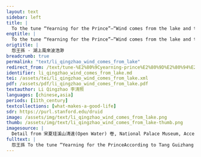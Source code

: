 ```yaml
---
layout: text
sidebar: left
title: |
  To the tune “Yearning for the Prince”—“Wind comes from the lake and the waves are misty and grand” | 怨王孫 · 湖上風來波浩渺
engtitle: |
  To the tune “Yearning for the Prince”—“Wind comes from the lake and the waves are misty and grand”
origtitle: |
  怨王孫 · 湖上風來波浩渺
breadcrumb: true
permalink: "text/li_qingzhao_wind_comes_from_lake"
redirect_from: /text/tune-%E2%80%9Cyearning-prince%E2%80%9D%E2%80%94%E2%80%9Cwind-comes-lake-and-waves-are-misty-and-grand%E2%80%9D
identifier: li_qingzhao_wind_comes_from_lake.md
tei: /assets/tei/li_qingzhao_wind_comes_from_lake.xml
pdf: /assets/pdf/li_qingzhao_wind_comes_from_lake.pdf
textauthor: Li Qingzhao 李清照
languages: [chinese,asia]
periods: [11th_century]
textcollections: [what-makes-a-good-life]
sdr: https://purl.stanford.edu/druid 
image: /assets/img/text/li_qingzhao_wind_comes_from_lake.png
thumb: /assets/img/text/li_qingzhao_wind_comes_from_lake-thumb.png
imagesource: |
  Detail from 宋夏珪溪山清遠(Open Water) 卷, National Palace Museum, Accession Number: C2A000009N000000000PAG [Public Domain]
fulltext: |
  怨王孫 To the tune “Yearning for the PrinceAccording to Tang Guizhang’s edition, the title should be 'Double Tune to "Yearning for the Prince”' (双调怨王孙). This indicates that the ci is composed of two parts, possibly with different melodies.“ 湖上風來波浩渺。 Wind comes from the lake and the waves are misty and grand. 秋已暮、 The autumn is late; 紅稀香少。 the reds are rare and the fragrance faint. 水光山色與人親， The radiance of the water and the colors of the mountain are friendly to the people. 說不儘、 One cannot talk enough 無窮好。 about their endless beauty. 蓮子已成荷葉老。 The lotus seeds are ripe and the leaves are old, 清露洗、 Clear dew washes over 蘋花汀草。 the duckweed and the water-grass.  眠沙鷗鷺不回頭， Gulls and egrets sleep on the sand without turning their heads, 似也恨、 as if they resent me 人歸早。 for returning too early. 
---
```

